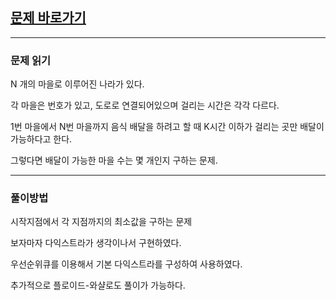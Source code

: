 ## [문제 바로가기](https://programmers.co.kr/learn/courses/30/lessons/12978)

---

### 문제 읽기

N 개의 마을로 이루어진 나라가 있다.

각 마을은 번호가 있고, 도로로 연결되어있으며 걸리는 시간은 각각 다르다.

1번 마을에서 N번 마을까지 음식 배달을 하려고 할 때 K시간 이하가 걸리는 곳만 배달이 가능하다고 한다.

그렇다면 배달이 가능한 마을 수는 몇 개인지 구하는 문제.

---

### 풀이방법

시작지점에서 각 지점까지의 최소값을 구하는 문제

보자마자 다익스트라가 생각이나서 구현하였다.

우선순위큐를 이용해서 기본 다익스트라를 구성하여 사용하였다.

추가적으로 플로이드-와샬로도 풀이가 가능하다.
